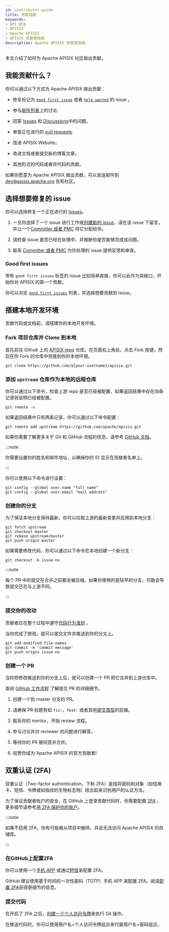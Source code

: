 ```yaml
---
id: contributor-guide
title: 贡献指南
keywords:
- API 网关
- APISIX
- Apache APISIX
- APISIX 贡献者指南
description: Apache APISIX 贡献者指南。
---
```


本文介绍了如何为 Apache APISIX 社区做出贡献。 

## 我能贡献什么？

你可以通过以下方式为 Apache APISIX 做出贡献：

- 修复标记为 [`good first issue`](/docs/general/contributor-guide/#good-first-issues) 或者 [`help wanted`](https://github.com/apache/apisix/issues?q=is%3Aopen+label%3A%22help+wanted%22+sort%3Aupdated-desc) 的 issue 。

- 参与[邮件列表](/docs/general/join/)上的讨论.

- 回答 [Issues](https://github.com/apache/apisix/issues) 和 [Discussions](https://github.com/apache/apisix/discussions)中的问题。

- 审查正在进行的 [pull requests](https://github.com/apache/apisix/pulls?q=is%3Apr+is%3Aopen+sort%3Aupdated-desc).

- 改进 APISIX Website。

- 改进文档或者提交新的博客文章。

- 其他形式的代码或者非代码的贡献。

如果你愿意为 Apache APISIX 做出贡献，可以发送邮件到 dev@apisix.apache.org 告知社区。

## 选择想要修复的 issue

你可以选择修复一个正在进行的 [Issues](https://github.com/apache/apisix/issues)。

1. 一旦你选择了一个 issue 进行工作或[创建新的 issue](#submitting-an-issue)，请在该 issue 下留言，并让一个[Committer 或者 PMC](/team) 将它分配给你。

2. 请检查 issue 是否已经在处理中，并推断你是否能够完成该问题。

3. 联系 [Committer 或者 PMC](/team) 为你处理的 issue 提供反馈和审查。

### Good first issues

带有 `good first issues` 标签的 issue 比较简单直接，你可以此作为突破口，开始你对 APISIX 的第一个贡献。

你可以浏览 [`good first issues`](/contribute) 列表，并选择想要贡献的 issue。

## 搭建本地开发环境

贡献代码或文档前，请搭建你的本地开发环境。

### Fork 项目仓库并 Clone 到本地

首先前往 Github 上的 [APISIX repo](https://github.com/apache/apisix/) 仓库。在页面右上角处，点击 Fork 按键，然后在你 Fork 的仓库中克隆到你的本地环境。

```shell
git clone https://github.com/${your-username}/apisix.git
```

### 添加 `upstream` 仓库作为本地的远程仓库

你可以通过以下命令，检查上游 repo 是否已经被配置，如果返回结果中存在四条记录则说明已经被配置。

```shell
git remote -v
```

如果返回结果中只有两条记录，你可以通过以下命令配置：

```shell
git remote add upstream https://github.com/apache/apisix.git
```

如果你需要了解更多关于 Git 和 GitHub 流程的信息，请参考 [GitHub 文档](https://docs.github.com/en/get-started/quickstart/fork-a-repo)。

:::note

你需要设置你的姓名和邮件地址，以确保你的 ID 显示在贡献者名单上。

:::

你可以使用以下命令进行设置：

```shell
git config --global user.name "full name"
git config --global user.email "mail address"
```

### 创建你的分支

为了保证本地分支保持最新，你可以拉取上游的最新变更并应用到本地分支：

```shell
git fetch upstream
git checkout master
git rebase upstream/master
git push origin master
```

如果需要修改代码，你可以通过以下命令在本地创建一个新分支：

```shell
git checkout -b issue-no
```

:::note

每个 PR 中的提交在合并之前都会被压缩。如果你使用的是较早的分支，可能会导致提交日志与上游不同。

:::

### 提交你的改动

贡献者应在整个过程中遵守[代码行为准则](https://www.apache.org/foundation/policies/conduct.html) 。

当你完成了修改，就可以提交文件并推送到你的分叉上。

```shell
git add modified-file-names
git commit -m 'commit message'
git push origin issue-no
```

### 创建一个 PR

当你把修改推送到你的分支上后，就可以创建一个 PR 把它合并到上游仓库中。

查阅 [GitHub 工作流程](https://docs.github.com/en/get-started/quickstart/github-flow#create-a-pull-request) 了解提交 PR 的详细细节。

1. 创建一个到 master 分支的 PR。

2. 请确保 PR 标题有如 `fix:`，`feat:` 或者其他[提交类型](https://github.com/commitizen/conventional-commit-types/blob/master/index.json)的前缀。

3. 联系你的 mentor，开始 review 流程。

4. 参与讨论并对 reviewer 的问题进行解答。

5. 等待你的 PR 被同意并合并。

6. 祝贺你成为 Apache APISIX 的官方贡献者!

## 双重认证 (2FA)

双重认证（Two-factor authentication，下称 2FA）是指将密码和对象（如信用卡、短信、令牌或如指纹的生物标志物）结合起来识别用户的认证方法。

为了保证贡献者账户的安全，在 GitHub 上登录贡献代码时，你需要配置 [2FA](https://docs.github.com/en/authentication/securing-your-account-with-two-factor-authentication-2fa/configuring-two-factor-authentication) 。更多细节请参考[用 2FA 保护你的账户](https://docs.github.com/en/authentication/securing-your-account-with-two-factor-authentication-2fa)。

:::note

如果不启用 2FA，你有可能被从项目中删除，并且无法访问 Apache APISIX 的存储库。

:::

### 在GitHub上配置2FA

你可以使用一个[手机 APP](https://docs.github.com/cn/authentication/securing-your-account-with-two-factor-authentication-2fa/configuring-two-factor-authentication#configuring-two-factor-authentication-using-a-totp-mobile-app) 或通过[短信](https://docs.github.com/cn/authentication/securing-your-account-with-two-factor-authentication-2fa/configuring-two-factor-authentication#configuring-two-factor-authentication-using-text-messages)来配置 2FA。

GitHub 建议使用基于时间的一次性密码（TOTP）手机 APP 来配置 2FA。阅读[配置 2FA](https://docs.github.com/cn/authentication/securing-your-account-with-two-factor-authentication-2fa/configuring-two-factor-authentication)获得更细节的信息。

### 提交代码

在开启了 2FA 之后，[创建一个个人访问令牌](https://docs.github.com/en/authentication/keeping-your-account-and-data-secure/creating-a-personal-access-token)来执行 Git 操作。

在推送代码时，你可以使用用户名+个人访问令牌组合来代替用户名+密码组合。
